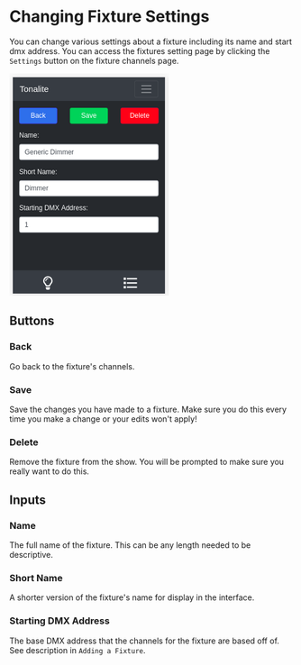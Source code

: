 # Changing Fixture Settings

You can change various settings about a fixture including its name and start dmx address.
You can access the fixtures setting page by clicking the `Settings` button on the fixture channels page.

![Fixture settings page](../images/fixture_settings.png)

## Buttons

### Back

Go back to the fixture's channels.

### Save

Save the changes you have made to a fixture. Make sure you do this every time you make a change or your edits won't apply!

### Delete

Remove the fixture from the show. You will be prompted to make sure you really want to do this.

## Inputs

### Name

The full name of the fixture. This can be any length needed to be descriptive.

### Short Name

A shorter version of the fixture's name for display in the interface.

### Starting DMX Address

The base DMX address that the channels for the fixture are based off of. See description in `Adding a Fixture`.